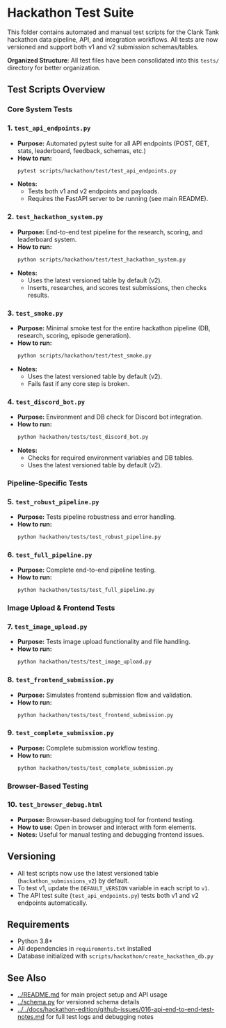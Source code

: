 # Hackathon Test Suite

This folder contains automated and manual test scripts for the Clank Tank hackathon data pipeline, API, and integration workflows. All tests are now versioned and support both v1 and v2 submission schemas/tables.

**Organized Structure**: All test files have been consolidated into this `tests/` directory for better organization.

## Test Scripts Overview

### **Core System Tests**

### 1. `test_api_endpoints.py`
- **Purpose:** Automated pytest suite for all API endpoints (POST, GET, stats, leaderboard, feedback, schemas, etc.)
- **How to run:**
  ```sh
  pytest scripts/hackathon/test/test_api_endpoints.py
  ```
- **Notes:**
  - Tests both v1 and v2 endpoints and payloads.
  - Requires the FastAPI server to be running (see main README).

### 2. `test_hackathon_system.py`
- **Purpose:** End-to-end test pipeline for the research, scoring, and leaderboard system.
- **How to run:**
  ```sh
  python scripts/hackathon/test/test_hackathon_system.py
  ```
- **Notes:**
  - Uses the latest versioned table by default (v2).
  - Inserts, researches, and scores test submissions, then checks results.

### 3. `test_smoke.py`
- **Purpose:** Minimal smoke test for the entire hackathon pipeline (DB, research, scoring, episode generation).
- **How to run:**
  ```sh
  python scripts/hackathon/test/test_smoke.py
  ```
- **Notes:**
  - Uses the latest versioned table by default (v2).
  - Fails fast if any core step is broken.

### 4. `test_discord_bot.py`
- **Purpose:** Environment and DB check for Discord bot integration.
- **How to run:**
  ```sh
  python hackathon/tests/test_discord_bot.py
  ```
- **Notes:**
  - Checks for required environment variables and DB tables.
  - Uses the latest versioned table by default (v2).

### **Pipeline-Specific Tests**

### 5. `test_robust_pipeline.py`
- **Purpose:** Tests pipeline robustness and error handling.
- **How to run:**
  ```sh
  python hackathon/tests/test_robust_pipeline.py
  ```

### 6. `test_full_pipeline.py`
- **Purpose:** Complete end-to-end pipeline testing.
- **How to run:**
  ```sh
  python hackathon/tests/test_full_pipeline.py
  ```

### **Image Upload & Frontend Tests**

### 7. `test_image_upload.py`
- **Purpose:** Tests image upload functionality and file handling.
- **How to run:**
  ```sh
  python hackathon/tests/test_image_upload.py
  ```

### 8. `test_frontend_submission.py`
- **Purpose:** Simulates frontend submission flow and validation.
- **How to run:**
  ```sh
  python hackathon/tests/test_frontend_submission.py
  ```

### 9. `test_complete_submission.py`
- **Purpose:** Complete submission workflow testing.
- **How to run:**
  ```sh
  python hackathon/tests/test_complete_submission.py
  ```

### **Browser-Based Testing**

### 10. `test_browser_debug.html`
- **Purpose:** Browser-based debugging tool for frontend testing.
- **How to use:** Open in browser and interact with form elements.
- **Notes:** Useful for manual testing and debugging frontend issues.

## Versioning
- All test scripts now use the latest versioned table (`hackathon_submissions_v2`) by default.
- To test v1, update the `DEFAULT_VERSION` variable in each script to `v1`.
- The API test suite (`test_api_endpoints.py`) tests both v1 and v2 endpoints automatically.

## Requirements
- Python 3.8+
- All dependencies in `requirements.txt` installed
- Database initialized with `scripts/hackathon/create_hackathon_db.py`

## See Also
- [../README.md](../README.md) for main project setup and API usage
- [../schema.py](../schema.py) for versioned schema details
- [../../docs/hackathon-edition/github-issues/016-api-end-to-end-test-notes.md](../../docs/hackathon-edition/github-issues/016-api-end-to-end-test-notes.md) for full test logs and debugging notes
